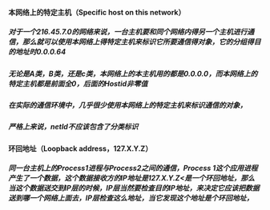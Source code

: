 #### 本网络上的特定主机（Specific host on this network）

##### 对于一个216.45.7.0的网络来说，一台主机要和同个网络内得另一个主机进行通信，那么就可以使用本网络上得特定主机来标识它所要通信得对象，它的分组得目的地址时0.0.0.64
##### 无论是A类，B类，还是c类，本网络上的本主机用的都是0.0.0.0，而本网络上的特定主机都是前面全0，后面的Hostid非零值
##### 在实际的通信环境中，几乎很少使用本网络上的特定主机来标识通信的对象，
##### 严格上来说，netId不应该包含了分类标识

#### 环回地址（Loopback address，127.X.Y.Z）
##### 同一台主机上的Process1进程与Process2之间的通信，Process 1这个应用进程产生了一个数据，这个数据接收方的IP地址是127.X.Y.Z<是一个环回地址，那么当这个数据送交到IP层的时候，IP层当然要检查目的IP地址，来决定它应该把数据送到哪一个网络上面去，IP层检查这么地址，当它发现这个地址是个环回地址，